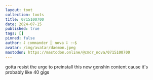 ```yaml
---
layout: toot
collection: toots
title: 0715100700
date: 2024-07-15
published: true
tags: []
pinned: false
author: ⸸ commander ░ nova ⸸ :~$
avatar: /img/avatar/daemon.jpeg
mastodon: https://mastodon.online/@cmdr_nova/0715100700
---
```


gotta resist the urge to preinstall this new genshin content cause it's probably like 40 gigs
